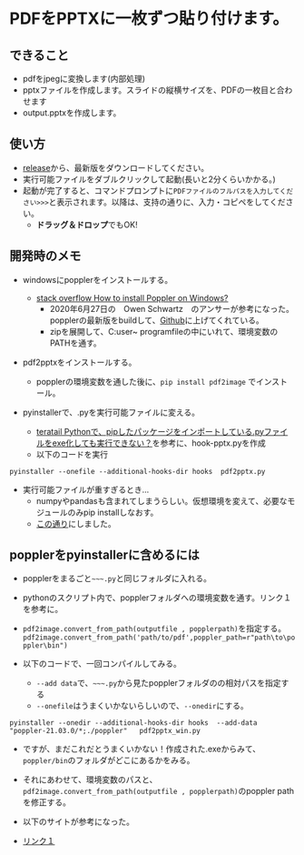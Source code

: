 # PDFをPPTXに一枚ずつ貼り付けます。
## できること
* pdfをjpegに変換します(内部処理)
* pptxファイルを作成します。スライドの縦横サイズを、PDFの一枚目と合わせます
* output.pptxを作成します。

## 使い方
* [release](https://github.com/phys-ken/pptx2pdf_win_mac/releases)から、最新版をダウンロードしてください。
* 実行可能ファイルをダブルクリックして起動(長いと2分くらいかかる。)
* 起動が完了すると、コマンドプロンプトに`PDFファイルのフルパスを入力してください>>>`と表示されます。以降は、支持の通りに、入力・コピペをしてください。
  * **ドラッグ＆ドロップ**でもOK!

## 開発時のメモ
* windowsにpopplerをインストールする。
  * [stack overflow How to install Poppler on Windows?](https://stackoverflow.com/questions/18381713/how-to-install-poppler-on-windows)
    * 2020年6月27日の　Owen Schwartz　のアンサーが参考になった。popplerの最新版をbuildして、[Github](https://github.com/oschwartz10612/poppler-windows/releases)に上げてくれている。
    * zipを展開して、C:user~ programfileの中にいれて、環境変数のPATHを通す。

* pdf2pptxをインストールする。
  * popplerの環境変数を通した後に、`pip install pdf2image` でインストール。

* pyinstallerで、.pyを実行可能ファイルに変える。
  * [teratail Pythonで、pipしたパッケージをインポートしている.pyファイルをexe化しても実行できない？](https://teratail.com/questions/184343)を参考に、hook-pptx.pyを作成
  * 以下のコードを実行

```
pyinstaller --onefile --additional-hooks-dir hooks  pdf2pptx.py       
```

* 実行可能ファイルが重すぎるとき...
  * numpyやpandasも含まれてしまうらしい。仮想環境を変えて、必要なモジュールのみpip installしなおす。
  * [この通り](https://qiita.com/napinoco/items/068ce8ef6ef4309966b1)にしました。

## popplerをpyinstallerに含めるには
* popplerをまるごと`~~~.py`と同じフォルダに入れる。
* pythonのスクリプト内で、popplerフォルダへの環境変数を通す。リンク１を参考に。
* `pdf2image.convert_from_path(outputfile , popplerpath)`を指定する。
`
pdf2image.convert_from_path('path/to/pdf',poppler_path=r"path\to\poppler\bin") 
`

* 以下のコードで、一回コンパイルしてみる。
  * `--add data`で、`~~~.py`から見たpopplerフォルダのの相対パスを指定する
  * `--onefile`はうまくいかないらしいので、`--onedir`にする。
```
pyinstaller --onedir --additional-hooks-dir hooks  --add-data "poppler-21.03.0/*;./poppler"   pdf2pptx_win.py 
```
* ですが、まだこれだとうまくいかない！作成された.exeからみて、`poppler/bin`のフォルダがどこにあるかをみる。
* それにあわせて、環境変数のパスと、`pdf2image.convert_from_path(outputfile , popplerpath)`のpoppler pathを修正する。

* 以下のサイトが参考になった。
* [リンク１](https://stackoverflow.com/questions/66303806/how-do-i-include-poppler-to-pyinstaller-generated-exe-when-using-pdf2image)
